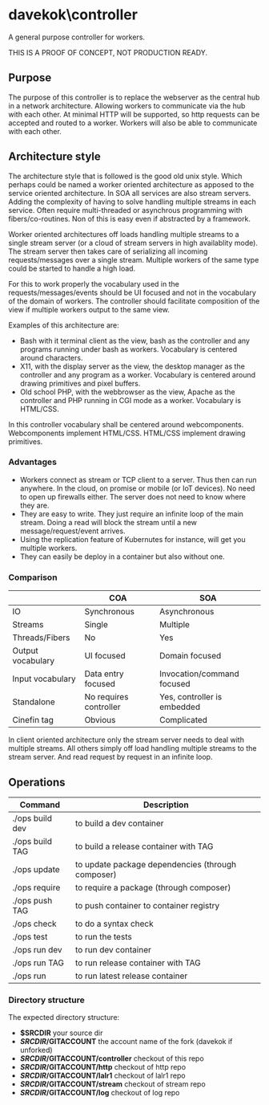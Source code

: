 davekok\controller
================================================================================

A general purpose controller for workers.

THIS IS A PROOF OF CONCEPT, NOT PRODUCTION READY.

Purpose
--------------------------------------------------------------------------------

The purpose of this controller is to replace the webserver as the central hub in a network architecture. Allowing workers to communicate via the hub with each other. At minimal HTTP will be supported, so http requests can be accepted and routed to a worker. Workers will also be able to communicate with each other.

Architecture style
--------------------------------------------------------------------------------

The architecture style that is followed is the good old unix style. Which perhaps could be named a worker oriented architecture as apposed to the service oriented architecture. In SOA all services are also stream servers. Adding the complexity of having to solve handling multiple streams in each service. Often require multi-threaded or asynchrous programming with fibers/co-routines. Non of this is easy even if abstracted by a framework.

Worker oriented architectures off loads handling multiple streams to a single stream server (or a cloud of stream servers in high availablity mode). The stream server then takes care of serializing all incoming requests/messages over a single stream. Multiple workers of the same type could be started to handle a high load.

For this to work properly the vocabulary used in the requests/messages/events should be UI focused and not in the vocabulary of the domain of workers. The controller should facilitate composition of the view if multiple workers output to the same view.

Examples of this architecture are:
- Bash with it terminal client as the view, bash as the controller and any programs running under bash as workers. Vocabulary is centered around characters.
- X11, with the display server as the view, the desktop manager as the controller and any program as a worker. Vocabulary is centered around drawing primitives and pixel buffers.
- Old school PHP, with the webbrowser as the view, Apache as the controller and PHP running in CGI mode as a worker. Vocabulary is HTML/CSS.

In this controller vocabulary shall be centered around webcomponents. Webcomponents implement HTML/CSS. HTML/CSS implement drawing primitives.

### Advantages

- Workers connect as stream or TCP client to a server. Thus then can run anywhere. In the cloud, on promise or mobile (or IoT devices). No need to open up firewalls either. The server does not need to know where they are.
- They are easy to write. They just require an infinite loop of the main stream. Doing a read will block the stream until a new message/request/event arrives.
- Using the replication feature of Kubernutes for instance, will get you multiple workers.
- They can easily be deploy in a container but also without one.

### Comparison

|                   | COA                    | SOA
|-------------------|------------------------|-----------------------------|
| IO                | Synchronous            | Asynchronous                |
| Streams           | Single                 | Multiple                    |
| Threads/Fibers    | No                     | Yes                         |
| Output vocabulary | UI focused             | Domain focused              |
| Input vocabulary  | Data entry focused     | Invocation/command focused  |
| Standalone        | No requires controller | Yes, controller is embedded |
| Cinefin tag       | Obvious                | Complicated                 | 

In client oriented architecture only the stream server needs to deal with multiple streams. All others simply off load handling multiple streams to the stream server. And read request by request in an infinite loop.

Operations
--------------------------------------------------------------------------------

| Command         | Description                                        |
|-----------------|----------------------------------------------------|
| ./ops build dev | to build a dev container                           |
| ./ops build TAG | to build a release container with TAG              | 
| ./ops update    | to update package dependencies (through composer)  |
| ./ops require   | to require a package (through composer)            |
| ./ops push TAG  | to push container to container registry            |
| ./ops check     | to do a syntax check                               |
| ./ops test      | to run the tests                                   |
| ./ops run dev   | to run dev container                               |
| ./ops run TAG   | to run release container with TAG                  |
| ./ops run       | to run latest release container                    |

### Directory structure

The expected directory structure:

- __$SRCDIR__ your source dir
- __$SRCDIR/$GITACCOUNT__ the account name of the fork (davekok if unforked)
- __$SRCDIR/$GITACCOUNT/controller__ checkout of this repo
- __$SRCDIR/$GITACCOUNT/http__ checkout of http repo
- __$SRCDIR/$GITACCOUNT/lalr1__ checkout of lalr1 repo
- __$SRCDIR/$GITACCOUNT/stream__ checkout of stream repo
- __$SRCDIR/$GITACCOUNT/log__ checkout of log repo
